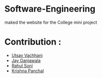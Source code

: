 # Software-Engineering
maked the website for the College mini project

# Contribution : 

 - [Utsav Vachhani](https://github.com/utsavvachhani)
 - [Jay Ganjawala](https://github.com/Jay-ganjawala)
 - [Rahul Soni]()
 - [Krishna Panchal]()

